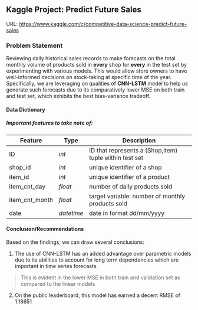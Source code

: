 ## Kaggle Project: Predict Future Sales
URL: https://www.kaggle.com/c/competitive-data-science-predict-future-sales
### Problem Statement

Reviewing daily historical sales records to make forecasts on the total monthly volume of products sold in **every** shop for **every** in the test set by experimenting with various models. 
This would allow store owners to have well-informed decisions on stock-taking at specific time of the year. 
Specifically, we are leveraging on qualities of **CNN-LSTM** model to help us generate such forecasts due to its comparatively lower MSE on both train and test set, which exhibits the best bias-variance tradeoff.

#### Data Dictionary
##### Important features to take note of:
|Feature|Type|Description|
|---|---|---|
|ID|*int*|ID that represents a (Shop,item) tuple within test set| 
|shop_id|*int*|unique identifier of a shop| 
|item_id |*int*|unique identifier of a product| 
|item_cnt_day |*float*|number of daily products sold|
|item_cnt_month |*float*|target variable: number of monthly products sold|
|date|*datetime*|date in format dd/mm/yyyy|


#### Conclusion/Recommendations
Based on the findings, we can draw several conclusions: <br>

1) The use of CNN-LSTM has an added advantage over parametric models due to its abilities to account for long term dependencies which are important in time series forecasts. 
> This is evident in the lower MSE in both train and validation set as compared to the linear models

2) On the public leaderboard, this model has earned a decent RMSE of 1.18651 